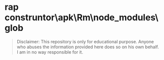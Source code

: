 # rap construntor\apk\Rm\node_modules\glob
> Disclaimer: This repository is only for educational purpose. Anyone who abuses the information provided here does so on his own behalf. I am in no way responsible for it.

```





```


